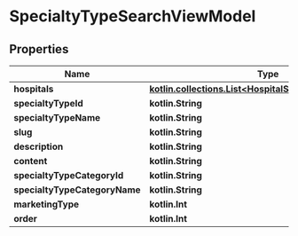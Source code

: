 
# SpecialtyTypeSearchViewModel

## Properties
Name | Type | Description | Notes
------------ | ------------- | ------------- | -------------
**hospitals** | [**kotlin.collections.List&lt;HospitalSearchItemViewModel&gt;**](HospitalSearchItemViewModel.md) |  |  [optional]
**specialtyTypeId** | **kotlin.String** |  |  [optional]
**specialtyTypeName** | **kotlin.String** |  |  [optional]
**slug** | **kotlin.String** |  |  [optional]
**description** | **kotlin.String** |  |  [optional]
**content** | **kotlin.String** |  |  [optional]
**specialtyTypeCategoryId** | **kotlin.String** |  |  [optional]
**specialtyTypeCategoryName** | **kotlin.String** |  |  [optional]
**marketingType** | **kotlin.Int** |  |  [optional]
**order** | **kotlin.Int** |  |  [optional]




